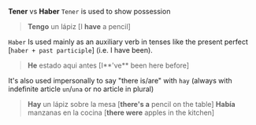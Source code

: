 **Tener** vs **Haber**
`Tener` is used to show possession
>  **Tengo** un lápiz [I **have** a pencil]

`Haber` Is used mainly as an auxiliary verb in tenses like the present perfect [`haber + past participle`] (i.e. I have been).
> **He** estado aqui antes  [I**'ve** been here before]

It's also used impersonally to say "there is/are" with `hay` (always with indefinite article `un`/`una` or no article in plural)
> **Hay** un lápiz sobre la mesa [**there's a** pencil on the table]
> **Había** manzanas en la cocina [**there were** apples in the kitchen]
